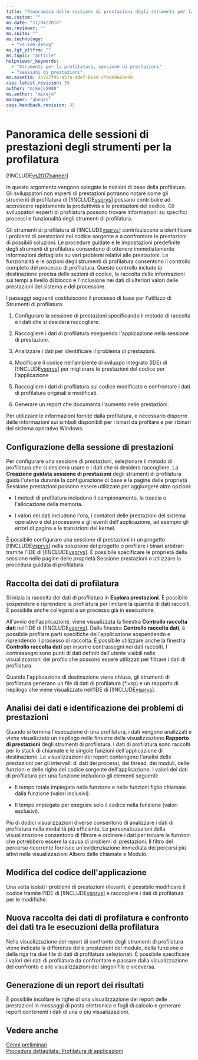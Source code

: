 ```yaml
---
title: "Panoramica delle sessioni di prestazioni degli strumenti per la profilatura | Microsoft Docs"
ms.custom: ""
ms.date: "11/04/2016"
ms.reviewer: ""
ms.suite: ""
ms.technology: 
  - "vs-ide-debug"
ms.tgt_pltfrm: ""
ms.topic: "article"
helpviewer_keywords: 
  - "Strumenti per la profilatura, sessione di prestazioni"
  - "sessioni di prestazioni"
ms.assetid: 35752f95-a57a-4def-b64d-cf4899669e99
caps.latest.revision: 35
author: "mikejo5000"
ms.author: "mikejo"
manager: "ghogen"
caps.handback.revision: 35
---
```

# Panoramica delle sessioni di prestazioni degli strumenti per la profilatura
[!INCLUDE[vs2017banner](../code-quality/includes/vs2017banner.md)]

In questo argomento vengono spiegate le nozioni di base della profilatura.  Gli sviluppatori non esperti di prestazioni potranno notare come gli strumenti di profilatura di [!INCLUDE[vsprvs](../code-quality/includes/vsprvs_md.md)] possano contribuire ad accrescere rapidamente la produttività e le prestazioni del codice.  Gli sviluppatori esperti di profilatura possono trovare informazioni su specifici processi e funzionalità degli strumenti di profilatura.  
  
 Gli strumenti di profilatura di [!INCLUDE[vsprvs](../code-quality/includes/vsprvs_md.md)] contribuiscono a identificare i problemi di prestazioni nel codice sorgente e a confrontare le prestazioni di possibili soluzioni.  Le procedure guidate e le impostazioni predefinite degli strumenti di profilatura consentono di ottenere immediatamente informazioni dettagliate su vari problemi relativi alle prestazioni.  Le funzionalità e le opzioni degli strumenti di profilatura consentono il controllo completo del processo di profilatura.  Questo controllo include la destinazione precisa delle sezioni di codice, la raccolta delle informazioni sui tempi a livello di blocco e l'inclusione nei dati di ulteriori valori delle prestazioni del sistema e del processore.  
  
 I passaggi seguenti costituiscono il processo di base per l'utilizzo di Strumenti di profilatura:  
  
1.  Configurare la sessione di prestazioni specificando il metodo di raccolta e i dati che si desidera raccogliere.  
  
2.  Raccogliere i dati di profilatura eseguendo l'applicazione nella sessione di prestazioni.  
  
3.  Analizzare i dati per identificare il problema di prestazioni.  
  
4.  Modificare il codice nell'ambiente di sviluppo integrato \(IDE\) di [!INCLUDE[vsprvs](../code-quality/includes/vsprvs_md.md)] per migliorare le prestazioni del codice per l'applicazione  
  
5.  Raccogliere i dati di profilatura sul codice modificato e confrontare i dati di profilatura originali e modificati.  
  
6.  Generare un report che documenta l'aumento nelle prestazioni.  
  
 Per utilizzare le informazioni fornite dalla profilatura, è necessario disporre delle informazioni sui simboli disponibili per i binari da profilare e per i binari del sistema operativo Windows.  
  
## Configurazione della sessione di prestazioni  
 Per configurare una sessione di prestazioni, selezionare il metodo di profilatura che si desidera usare e i dati che si desidera raccogliere.  La **Creazione guidata sessione di prestazioni** degli strumenti di profilatura guida l'utente durante la configurazione di base e le pagine delle proprietà Sessione prestazioni possono essere utilizzate per aggiungere altre opzioni:  
  
-   I metodi di profilatura includono il campionamento, la traccia e l'allocazione della memoria.  
  
-   I valori dei dati includono l'ora, i contatori delle prestazioni del sistema operativo e del processore e gli eventi dell'applicazione, ad esempio gli errori di pagina e le transizioni del kernel.  
  
 È possibile configurare una sessione di prestazioni in un progetto [!INCLUDE[vsprvs](../code-quality/includes/vsprvs_md.md)] nella soluzione del progetto o profilare i binari arbitrari tramite l'IDE di [!INCLUDE[vsprvs](../code-quality/includes/vsprvs_md.md)].  È possibile specificare le proprietà della sessione nelle pagine delle proprietà Sessione prestazioni o utilizzare la procedura guidata di profilatura.  
  
## Raccolta dei dati di profilatura  
 Si inizia la raccolta dei dati di profilatura in **Esplora prestazioni**.  È possibile sospendere e riprendere la profilatura per limitare la quantità di dati raccolti.  È possibile anche collegarsi a un processo già in esecuzione.  
  
 All'avvio dell'applicazione, viene visualizzata la finestra **Controllo raccolta dati** nell'IDE di [!INCLUDE[vsprvs](../code-quality/includes/vsprvs_md.md)].  Dalla finestra **Controllo raccolta dati**, è possibile profilare parti specifiche dell'applicazione sospendendo e riprendendo il processo di raccolta.  È possibile utilizzare anche la finestra **Controllo raccolta dati** per inserire contrassegni nei dati raccolti.  I contrassegni sono punti di dati definiti dall'utente visibili nelle visualizzazioni del profilo che possono essere utilizzati per filtrare i dati di profilatura.  
  
 Quando l'applicazione di destinazione viene chiusa, gli strumenti di profilatura generano un file di dati di profilatura \(\*.vsp\) e un rapporto di riepilogo che viene visualizzato nell'IDE di [!INCLUDE[vsprvs](../code-quality/includes/vsprvs_md.md)].  
  
## Analisi dei dati e identificazione dei problemi di prestazioni  
 Quando si termina l'esecuzione di una profilatura, i dati vengono analizzati e viene visualizzato un riepilogo nelle finestre della visualizzazione **Rapporto di prestazioni** degli strumenti di profilatura.  I dati di profilatura sono raccolti per lo stack di chiamate e le singole funzioni dell'applicazione di destinazione.  Le visualizzazioni del report contengono l'analisi delle prestazioni per gli intervalli di dati dei processi, dei thread, dei moduli, delle funzioni e delle righe del codice sorgente dell'applicazione.  I valori dei dati di profilatura per una funzione includono gli elementi seguenti:  
  
-   Il tempo totale impiegato nella funzione e nelle funzioni figlio chiamate dalla funzione \(valori inclusivi\).  
  
-   Il tempo impiegato per eseguire solo il codice nella funzione \(valori esclusivi\).  
  
 Più di dodici visualizzazioni diverse consentono di analizzare i dati di profilatura nella modalità più efficiente.  Le personalizzazioni della visualizzazione consentono di filtrare e ordinare i dati per trovare le funzioni che potrebbero essere la causa di problemi di prestazioni.  Il filtro del percorso ricorrente fornisce un'evidenziazione immediata dei percorsi più attivi nelle visualizzazioni Albero delle chiamate e Modulo.  
  
## Modifica del codice dell'applicazione  
 Una volta isolati i problemi di prestazioni rilevanti, è possibile modificare il codice tramite l'IDE di [!INCLUDE[vsprvs](../code-quality/includes/vsprvs_md.md)] e raccogliere i dati di profilatura per le modifiche.  
  
## Nuova raccolta dei dati di profilatura e confronto dei dati tra le esecuzioni della profilatura  
 Nella visualizzazione del report di confronto degli strumenti di profilatura viene indicata la differenza delle prestazioni del modulo, della funzione o della riga tra due file di dati di profilatura selezionati.  È possibile specificare i valori dei dati di profilatura da confrontare e passare dalla visualizzazione del confronto e alle visualizzazioni dei singoli file e viceversa.  
  
## Generazione di un report dei risultati  
 È possibile incollare le righe di una visualizzazione del report delle prestazioni in messaggi di posta elettronica e fogli di calcolo e generare report contenenti i dati di una o più visualizzazioni.  
  
## Vedere anche  
 [Cenni preliminari](../profiling/overviews-performance-tools.md)   
 [Procedura dettagliata: Profilatura di applicazioni](../profiling/walkthrough-identifying-performance-problems.md)
